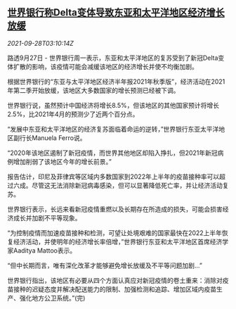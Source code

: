 <!--1632799862000-->
[世界银行称Delta变体导致东亚和太平洋地区经济增长放缓](https://cn.reuters.com/article/world-bank-0927-mon-asia-pacific-idCNKBS2GO07V)
------

<div><i>2021-09-28T03:10:14Z</i></div><p>路透9月27日 - 世界银行周一表示，东亚和太平洋地区的复苏受到了新冠Delta变体扩散的影响，该疫情可能会减缓该地区的经济增长并使不均衡加剧。</p><p>根据世界银行的“东亚与太平洋地区经济半年报2021年秋季版”，经济活动在2021年第二季开始放缓，该地区大多数国家的增长预测已经被下调。</p><p>世界银行说，虽然预计中国经济将增长8.5%，但该地区的其他国家预计将增长2.5%，比2021年4月的预测少了近两个百分点。</p><p>“发展中东亚和太平洋地区的经济复苏面临着命运的逆转，”世界银行东亚太平洋地区副行长Manuela Ferro说。</p><p>“2020年该地区遏制了新冠疫情，而世界其他地区却陷入挣扎，但2021年新冠病例增加削弱了该地区今年的增长前景。”</p><p>报告估计，印尼及菲律宾等区域内多数国家到2022年上半年的疫苗接种率可以超过六成。尽管这无法消除新冠病毒感染，但可以显著降低死亡率，并让经济活动复苏。</p><p>世界银行表示，长远来看新冠疫情重燃以及长期存在所造成的损失，可能会损害经济成长并加剧不平等现象。</p><p>“为控制疫情而加速疫苗接种和检测，可望让处境艰难的国家最快在2022上半年恢复经济活动，并使明年的经济增长率倍增，”世界银行东亚和太平洋地区首席经济学家Aaditya Mattoo表示。</p><p>“但中长期而言，唯有深化改革才能够避免增长放缓及不平等问题加剧...”</p><p>世界银行指出，该地区有必要从四个方面认真应对新冠疫情的卷土重来：消除对疫苗接种的迟疑态度并解决配送能力的限制、加强检测和追踪、增加区域内疫苗生产、强化地方公卫系统。”(完)</p>
